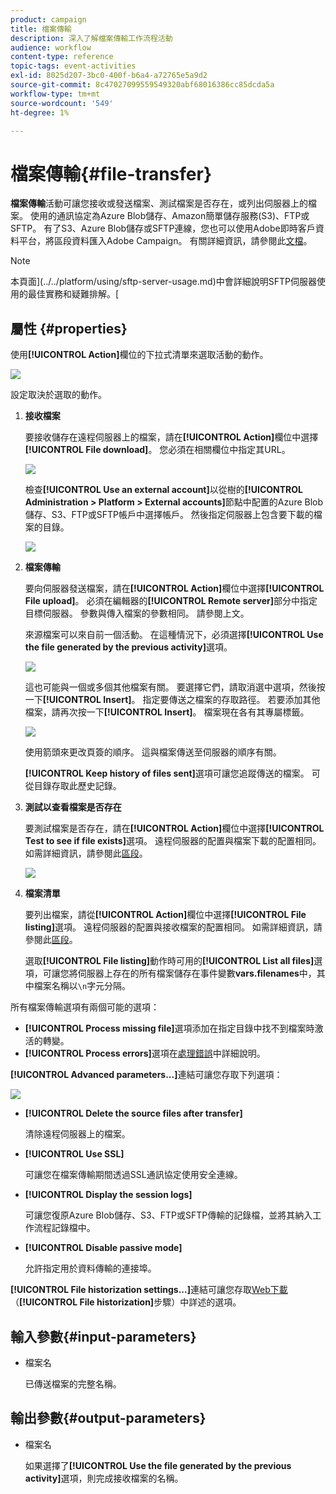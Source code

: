 ```yaml
---
product: campaign
title: 檔案傳輸
description: 深入了解檔案傳輸工作流程活動
audience: workflow
content-type: reference
topic-tags: event-activities
exl-id: 8025d207-3bc0-400f-b6a4-a72765e5a9d2
source-git-commit: 8c47027099559549320abf68016386cc85dcda5a
workflow-type: tm+mt
source-wordcount: '549'
ht-degree: 1%

---
```


# 檔案傳輸{#file-transfer}

**檔案傳輸**活動可讓您接收或發送檔案、測試檔案是否存在，或列出伺服器上的檔案。 使用的通訊協定為Azure Blob儲存、Amazon簡單儲存服務(S3)、FTP或SFTP。
有了S3、Azure Blob儲存或SFTP連線，您也可以使用Adobe即時客戶資料平台，將區段資料匯入Adobe Campaign。 有關詳細資訊，請參閱此[文檔](https://experienceleague.adobe.com/docs/experience-platform/destinations/catalog/email-marketing/adobe-campaign.html)。

>[!NOTE]
>
>本頁面](../../platform/using/sftp-server-usage.md)中會詳細說明SFTP伺服器使用的最佳實務和疑難排解。[

## 屬性 {#properties}

使用&#x200B;**[!UICONTROL Action]**&#x200B;欄位的下拉式清單來選取活動的動作。

![](assets/file_transfert_action.png)

設定取決於選取的動作。

1. **接收檔案**

   要接收儲存在遠程伺服器上的檔案，請在&#x200B;**[!UICONTROL Action]**&#x200B;欄位中選擇&#x200B;**[!UICONTROL File download]**。 您必須在相關欄位中指定其URL。

   ![](assets/file_transfert_edit.png)

   檢查&#x200B;**[!UICONTROL Use an external account]**&#x200B;以從樹的&#x200B;**[!UICONTROL Administration > Platform > External accounts]**&#x200B;節點中配置的Azure Blob儲存、S3、FTP或SFTP帳戶中選擇帳戶。 然後指定伺服器上包含要下載的檔案的目錄。

   ![](assets/file_transfert_edit_external.png)

1. **檔案傳輸**

   要向伺服器發送檔案，請在&#x200B;**[!UICONTROL Action]**&#x200B;欄位中選擇&#x200B;**[!UICONTROL File upload]**。 必須在編輯器的&#x200B;**[!UICONTROL Remote server]**&#x200B;部分中指定目標伺服器。 參數與傳入檔案的參數相同。 請參閱上文。

   來源檔案可以來自前一個活動。 在這種情況下，必須選擇&#x200B;**[!UICONTROL Use the file generated by the previous activity]**&#x200B;選項。

   ![](assets/file_transfert_edit_send.png)

   這也可能與一個或多個其他檔案有關。 要選擇它們，請取消選中選項，然後按一下&#x200B;**[!UICONTROL Insert]**。 指定要傳送之檔案的存取路徑。 若要添加其他檔案，請再次按一下&#x200B;**[!UICONTROL Insert]**。 檔案現在各有其專屬標籤。

   ![](assets/file_transfert_source.png)

   使用箭頭來更改頁簽的順序。 這與檔案傳送至伺服器的順序有關。

   **[!UICONTROL Keep history of files sent]**&#x200B;選項可讓您追蹤傳送的檔案。 可從目錄存取此歷史記錄。

1. **測試以查看檔案是否存在**

   要測試檔案是否存在，請在&#x200B;**[!UICONTROL Action]**&#x200B;欄位中選擇&#x200B;**[!UICONTROL Test to see if file exists]**&#x200B;選項。 遠程伺服器的配置與檔案下載的配置相同。 如需詳細資訊，請參閱此[區段](#properties)。

   ![](assets/file_transfert_edit_test.png)

1. **檔案清單**

   要列出檔案，請從&#x200B;**[!UICONTROL Action]**&#x200B;欄位中選擇&#x200B;**[!UICONTROL File listing]**&#x200B;選項。 遠程伺服器的配置與接收檔案的配置相同。 如需詳細資訊，請參閱此[區段](#properties)。

   選取&#x200B;**[!UICONTROL File listing]**&#x200B;動作時可用的&#x200B;**[!UICONTROL List all files]**&#x200B;選項，可讓您將伺服器上存在的所有檔案儲存在事件變數&#x200B;**vars.filenames**&#x200B;中，其中檔案名稱以`\n`字元分隔。

所有檔案傳輸選項有兩個可能的選項：

* **[!UICONTROL Process missing file]**&#x200B;選項添加在指定目錄中找不到檔案時激活的轉變。
* **[!UICONTROL Process errors]**&#x200B;選項在[處理錯誤](../../workflow/using/monitoring-workflow-execution.md#processing-errors)中詳細說明。

**[!UICONTROL Advanced parameters...]**&#x200B;連結可讓您存取下列選項：

![](assets/file_transfert_advanced.png)

* **[!UICONTROL Delete the source files after transfer]**

   清除遠程伺服器上的檔案。

* **[!UICONTROL Use SSL]**

   可讓您在檔案傳輸期間透過SSL通訊協定使用安全連線。

* **[!UICONTROL Display the session logs]**

   可讓您復原Azure Blob儲存、S3、FTP或SFTP傳輸的記錄檔，並將其納入工作流程記錄檔中。

* **[!UICONTROL Disable passive mode]**

   允許指定用於資料傳輸的連接埠。

**[!UICONTROL File historization settings...]**&#x200B;連結可讓您存取[Web下載](../../workflow/using/web-download.md)（**[!UICONTROL File historization]**&#x200B;步驟）中詳述的選項。

## 輸入參數{#input-parameters}

* 檔案名

   已傳送檔案的完整名稱。

## 輸出參數{#output-parameters}

* 檔案名

   如果選擇了&#x200B;**[!UICONTROL Use the file generated by the previous activity]**&#x200B;選項，則完成接收檔案的名稱。
